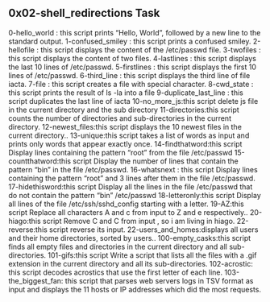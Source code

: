 0x02-shell_redirections Task 
-----------------------------
0-hello_world : this script prints “Hello, World”, followed by a new line to the standard output.
1-confused_smiley : this script prints a confused smiley.
2-hellofile : this script displays the content of the /etc/passwd file.
3-twofiles : this script displays the content of two files.
4-lastlines : this script displays the last 10 lines of /etc/passwd.
5-firstlines : this script displays the first 10 lines of /etc/passwd.
6-third_line : this script displays the third line of file iacta.
7-file : this script creates a file with special character.
8-cwd_state : this script prints the result of ls -la into a file
9-duplicate_last_line : this script duplicates the last line of iacta
10-no_more_js:this script delete js file in the current directory and the sub directory
11-directories:this script counts the number of directories and sub-directories in the current directory.
12-newest_files:this script displays the 10 newest files in the current directory..
13-unique:this script takes a list of words as input and prints only words that appear exactly once.
14-findthatword:this script Display lines containing the pattern “root” from the file /etc/passwd
15-countthatword:this script Display the number of lines that contain the pattern “bin” in the file /etc/passwd.
16-whatsnext : this script Display lines containing the pattern “root” and 3 lines after them in the file /etc/passwd.
17-hidethisword:this script Display all the lines in the file /etc/passwd that do not contain the pattern “bin” /etc/passwd
18-letteronly:this script Display all lines of the file /etc/ssh/sshd_config starting with a letter.
19-AZ:this script Replace all characters A and c from input to Z and e respectively..
20-hiago:this script Remove C and C from input , so i am living in hiago.
22-reverse:this script reverse its input.
22-users_and_homes:displays all users and their home directories, sorted by users..
100-empty_casks:this script finds all empty files and directories in the current directory and all sub-directories.
101-gifs:this script Write a script that lists all the files with a .gif extension in the current directory and all its sub-directories.
102-acrostic: this script decodes acrostics that use the first letter of each line.
103-the_biggest_fan: this script that parses web servers logs in TSV format as input and displays the 11 hosts or IP addresses which did the most requests.

